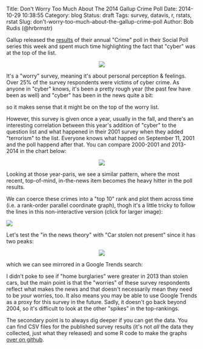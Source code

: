 Title: Don't Worry Too Much About The 2014 Gallup Crime Poll
Date: 2014-10-29 10:38:55
Category: blog
Status: draft
Tags: survey, datavis, r, rstats, rstat
Slug: don't-worry-too-much-about-the-gallup-crime-poll
Author: Bob Rudis (@hrbrmstr)

Gallup released the [results](http://www.gallup.com/poll/178856/hacking-tops-list-crimes-americans-worry.aspx) of their annual "Crime" poll in their Social Poll series this week and spent much time highlighting the fact that "cyber" was at the top of the list.

<center><img src="http://dds.ec/blog/images/2014/10/summary.svg"  style="max-width:100%"/></center>

It's a "worry" survey, meaning it's about personal perception &amp; feelings. Over 25% of the survey respondents were victims of cyber crime. As anyone in "cyber" knows, it's been a pretty rough year (the past few have been as well) and "cyber" has been in the news quite a bit:

<center><script type="text/javascript" src="//www.google.com/trends/embed.js?hl=en-US&q=%22data+breach%22&date=6/2014+5m&cmpt=q&content=1&cid=TIMESERIES_GRAPH_0&export=5&w=600&h=360"></script></center>

so it makes sense that it might be on the top of the worry list. 

However, this survey is given once a year, usually in the fall, and there's an interesting correlation between this year's addition of "cyber" to the question list and what happened in their 2001 survey when they added "terrorism" to the list. Everyone knows what happed on September 11, 2001 and the poll happend after that. You can compare 2000-2001 and 2013-2014 in the chart below:

<center><img src="http://dds.ec/blog/images/2014/10/gallup.svg"  style="max-width:100%"/></center>

Looking at those year-paris, we see a similar pattern, where the most recent, top-of-mind, in-the-news item becomes the heavy hitter in the poll results.

We can coerce these crimes into a "top 10" rank and plot them across time (i.e. a rank-order parallel coordinate graph), thogh it's a little tricky to follow the lines in this non-interactive version (click for larger image):

<a class="mag" href="http://dds.ec/blog/images/2014/10/gallup-rank.png"><img style="max-width:100%" src="http://dds.ec/blog/images/2014/10/gallup-rank.png"></a>

Let's test the "in the news theory" with "Car stolen not present" since it has two peaks:

<center><img src="http://dds.ec/blog/images/2014/10/car-stolen.png"  style="max-width:100%"/></center>

which we can see mirrored in a Google Trends search:

<code><script type="text/javascript" src="//www.google.com/trends/embed.js?hl=en-US&q=car+stolen,+auto+theft&cmpt=q&content=1&cid=TIMESERIES_GRAPH_0&export=5&w=600&h=360"></script></code>

I didn't poke to see if "home burglaries" were greater in 2013 than stolen cars, but the main point is that the "worries" of these survey respondents reflect what makes the news and that doesn't necessarily mean they need to be *your* worries, too. It also means you may be able to use Google Trends as a proxy for this survey in the future. Sadly, it doesn't go back beyond 2004, so it's difficult to look at the other "spikes" in the top-rankings.

The secondary point is to always dig deeper if you can get the data. You can find CSV files for the published survey results (it's not _all_ the data they collected, just what they released) and some R code to make the graphs [over on github](https://github.com/hrbrmstr/gallup-crime-2014).